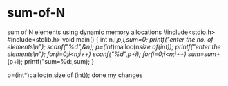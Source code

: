 # sum-of-N
sum of N elements using dynamic memory allocations
#include<stdio.h>
#include<stdlib.h>
void main()
{
int n,i,*p,i,sum=0;
printf("enter the no. of elements\n");
scanf("%d",&n);
p=(int*)malloc(n*size of(int));
printf("enter the elements\n");
for(i=0;i<n;i++)
scanf("%d",p+i);
for(i=0;i<n;i++)
sum=sum+*(p+i);
printf("sum=%d:,sum);
}

p=(int*)calloc(n,size of (int));
done my changes


